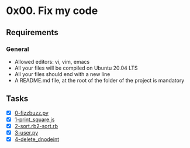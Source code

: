 # 0x00. Fix my code

## Requirements
### General
- Allowed editors: vi, vim, emacs
- All your files will be compiled on Ubuntu 20.04 LTS
- All your files should end with a new line
- A README.md file, at the root of the folder of the project is mandatory


## Tasks
- [x] [0-fizzbuzz.py](./0-fizzbuzz.py)
- [x] [1-print_square.js](./1-print_square.js)
- [x] [2-sort.rb2-sort.rb](./2-sort.rb)
- [x] [3-user.py](./3-user.py)
- [x] [4-delete_dnodeint](./4-delete_dnodeint)
